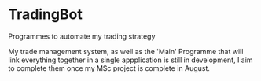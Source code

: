 # TradingBot
Programmes to automate my trading strategy

My trade management system, as well as the 'Main' Programme that will link everything together in a single appplication is still in development, I aim to complete them once my MSc project is complete in August. 

